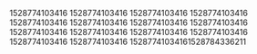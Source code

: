 1528774103416
1528774103416
1528774103416
1528774103416
1528774103416
1528774103416
1528774103416
1528774103416
1528774103416
1528774103416
1528774103416
1528774103416
1528774103416
1528774103416
15287741034161528784336211